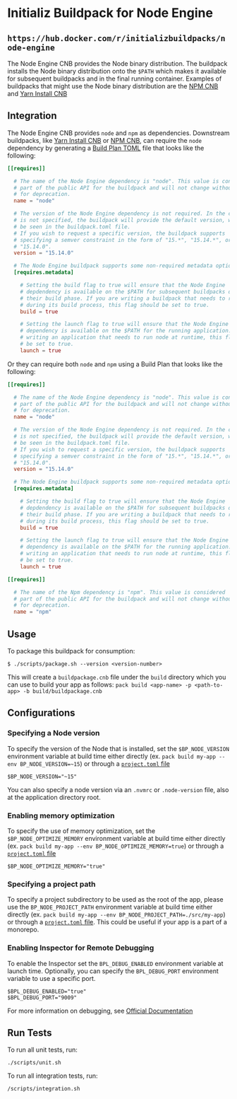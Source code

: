 # Initializ Buildpack for Node Engine

## `https://hub.docker.com/r/initializbuildpacks/node-engine`

The Node Engine CNB provides the Node binary distribution.  The buildpack
installs the Node binary distribution onto the `$PATH` which makes it available
for subsequent buildpacks and in the final running container.  Examples of
buildpacks that might use the Node binary distribution are the [NPM
CNB](https://github.com/initializ-buildpacks/npm) and [Yarn Install
CNB](https://github.com/initializ-buildpacks/yarn-install)

## Integration

The Node Engine CNB provides `node` and `npm` as dependencies. Downstream buildpacks, like
[Yarn Install CNB](https://github.com/initializ-buildpacks/yarn-install) or
[NPM CNB](https://github.com/initializ-buildpacks/npm), can require the `node` dependency
by generating a [Build Plan
TOML](https://github.com/buildpacks/spec/blob/master/buildpack.md#build-plan-toml)
file that looks like the following:

```toml
[[requires]]

  # The name of the Node Engine dependency is "node". This value is considered
  # part of the public API for the buildpack and will not change without a plan
  # for deprecation.
  name = "node"

  # The version of the Node Engine dependency is not required. In the case it
  # is not specified, the buildpack will provide the default version, which can
  # be seen in the buildpack.toml file.
  # If you wish to request a specific version, the buildpack supports
  # specifying a semver constraint in the form of "15.*", "15.14.*", or even
  # "15.14.0".
  version = "15.14.0"

  # The Node Engine buildpack supports some non-required metadata options.
  [requires.metadata]

    # Setting the build flag to true will ensure that the Node Engine
    # depdendency is available on the $PATH for subsequent buildpacks during
    # their build phase. If you are writing a buildpack that needs to run Node
    # during its build process, this flag should be set to true.
    build = true

    # Setting the launch flag to true will ensure that the Node Engine
    # dependency is available on the $PATH for the running application. If you are
    # writing an application that needs to run node at runtime, this flag should
    # be set to true.
    launch = true
```

Or they can require both `node` and `npm` using a Build Plan that looks like the following:

```toml
[[requires]]

  # The name of the Node Engine dependency is "node". This value is considered
  # part of the public API for the buildpack and will not change without a plan
  # for deprecation.
  name = "node"

  # The version of the Node Engine dependency is not required. In the case it
  # is not specified, the buildpack will provide the default version, which can
  # be seen in the buildpack.toml file.
  # If you wish to request a specific version, the buildpack supports
  # specifying a semver constraint in the form of "15.*", "15.14.*", or even
  # "15.14.0".
  version = "15.14.0"

  # The Node Engine buildpack supports some non-required metadata options.
  [requires.metadata]

    # Setting the build flag to true will ensure that the Node Engine
    # depdendency is available on the $PATH for subsequent buildpacks during
    # their build phase. If you are writing a buildpack that needs to run Node
    # during its build process, this flag should be set to true.
    build = true

    # Setting the launch flag to true will ensure that the Node Engine
    # dependency is available on the $PATH for the running application. If you are
    # writing an application that needs to run node at runtime, this flag should
    # be set to true.
    launch = true

[[requires]]

  # The name of the Npm dependency is "npm". This value is considered
  # part of the public API for the buildpack and will not change without a plan
  # for deprecation.
  name = "npm"
```

## Usage

To package this buildpack for consumption:

```
$ ./scripts/package.sh --version <version-number>
```

This will create a `buildpackage.cnb` file under the `build` directory which you
can use to build your app as follows:
`pack build <app-name> -p <path-to-app> -b build/buildpackage.cnb`

## Configurations

### Specifying a Node version

To specify the version of the Node that is installed, set the `$BP_NODE_VERSION`
environment variable at build time either directly (ex. `pack build my-app
--env BP_NODE_VERSION=~15`) or through a [`project.toml`
file](https://github.com/buildpacks/spec/blob/main/extensions/project-descriptor.md)

```shell
$BP_NODE_VERSION="~15"
```

You can also specify a node version via an `.nvmrc` or `.node-version` file, also at the application directory root.

### Enabling memory optimization

To specify the use of memory optimization, set the `$BP_NODE_OPTIMIZE_MEMORY`
environment variable at build time either directly (ex. `pack build my-app
--env BP_NODE_OPTIMIZE_MEMORY=true`) or through a [`project.toml`
file](https://github.com/buildpacks/spec/blob/main/extensions/project-descriptor.md)

```shell
$BP_NODE_OPTIMIZE_MEMORY="true"
```

### Specifying a project path

To specify a project subdirectory to be used as the root of the app, please use
the `BP_NODE_PROJECT_PATH` environment variable at build time either directly
(ex. `pack build my-app --env BP_NODE_PROJECT_PATH=./src/my-app`) or through a
[`project.toml`
file](https://github.com/buildpacks/spec/blob/main/extensions/project-descriptor.md).
This could be useful if your app is a part of a monorepo.

### Enabling Inspector for Remote Debugging

To enable the Inspector set the `BPL_DEBUG_ENABLED` environment variable at launch time. Optionally, you can specify the `BPL_DEBUG_PORT` environment variable to use a specific port.

```shell
$BPL_DEBUG_ENABLED="true"
$BPL_DEBUG_PORT="9009"
```

For more information on debugging, see [Official Documentation](https://nodejs.org/en/docs/guides/debugging-getting-started)

## Run Tests

To run all unit tests, run:
```
./scripts/unit.sh
```

To run all integration tests, run:
```
/scripts/integration.sh
```
